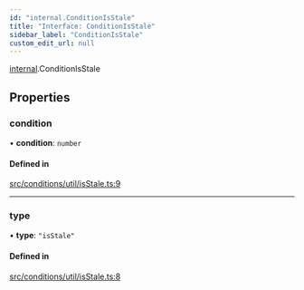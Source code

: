 ```yaml
---
id: "internal.ConditionIsStale"
title: "Interface: ConditionIsStale"
sidebar_label: "ConditionIsStale"
custom_edit_url: null
---
```


[internal](../modules/internal.md).ConditionIsStale

## Properties

### condition

• **condition**: `number`

#### Defined in

[src/conditions/util/isStale.ts:9](https://github.com/Resnovas/smartcloud/blob/b91f5b4/src/conditions/util/isStale.ts#L9)

___

### type

• **type**: ``"isStale"``

#### Defined in

[src/conditions/util/isStale.ts:8](https://github.com/Resnovas/smartcloud/blob/b91f5b4/src/conditions/util/isStale.ts#L8)
